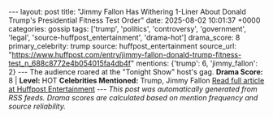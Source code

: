 --- layout: post title: "Jimmy Fallon Has Withering 1-Liner About Donald Trump's Presidential Fitness Test Order" date: 2025-08-02 10:01:37 +0000 categories: gossip tags: ['trump', 'politics', 'controversy', 'government', 'legal', 'source-huffpost_entertainment', 'drama-hot'] drama_score: 8 primary_celebrity: trump source: huffpost_entertainment source_url: "https://www.huffpost.com/entry/jimmy-fallon-donald-trump-fitness-test_n_688c8772e4b054015fa4db4f" mentions: {'trump': 6, 'jimmy_fallon': 2} --- The audience roared at the "Tonight Show" host's gag. **Drama Score:** 8 | **Level:** HOT **Celebrities Mentioned:** Trump, Jimmy Fallon [Read full article at Huffpost Entertainment](https://www.huffpost.com/entry/jimmy-fallon-donald-trump-fitness-test_n_688c8772e4b054015fa4db4f) --- *This post was automatically generated from RSS feeds. Drama scores are calculated based on mention frequency and source reliability.*